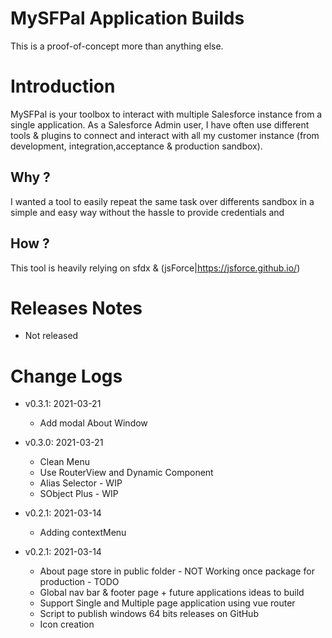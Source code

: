 # MySFPal Application Builds
This is a proof-of-concept more than anything else.

# Introduction
MySFPal is your toolbox to interact with multiple Salesforce instance from a single application.
As a Salesforce Admin user, I have often use different tools & plugins to connect and interact with 
all my customer instance (from development, integration,acceptance & production sandbox).

## Why ?
I wanted a tool to easily repeat the same task over differents sandbox in a simple and easy way without 
the hassle  to provide credentials and 

## How ?
This tool is heavily relying on sfdx & (jsForce|https://jsforce.github.io/)


# Releases Notes
* Not released

# Change Logs
* v0.3.1: 2021-03-21
  * Add modal About Window

* v0.3.0: 2021-03-21
  * Clean Menu
  * Use RouterView and Dynamic Component
  * Alias Selector - WIP
  * SObject Plus - WIP

* v0.2.1: 2021-03-14
  * Adding contextMenu 
  
* v0.2.1: 2021-03-14
  * About page store in public folder - NOT Working once package for production - TODO
  * Global nav bar & footer page + future applications ideas to build
  * Support Single and Multiple page application using vue router
  * Script to publish windows 64 bits releases on GitHub
  * Icon creation
  
  
